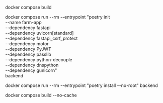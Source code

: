 docker compose build

docker compose run --rm \--entrypoint "poetry init \
--name farm-app \
--dependency fastapi \
--dependency uvicorn[standard] \
--dependency fastapi_csrf_protect \
--dependency motor \
--dependency PyJWT \
--dependency passlib \
--dependency python-decouple \
--dependency dnspython \
--dependency gunicorn" \
backend

docker compose run --rm --entrypoint "poetry install --no-root" backend

docker compose build --no-cache
